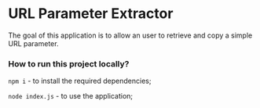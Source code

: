 # URL Parameter Extractor

The goal of this application is to allow an user to retrieve and copy a simple URL parameter.

### How to run this project locally?

`npm i` - to install the required dependencies;

`node index.js` - to use the application;